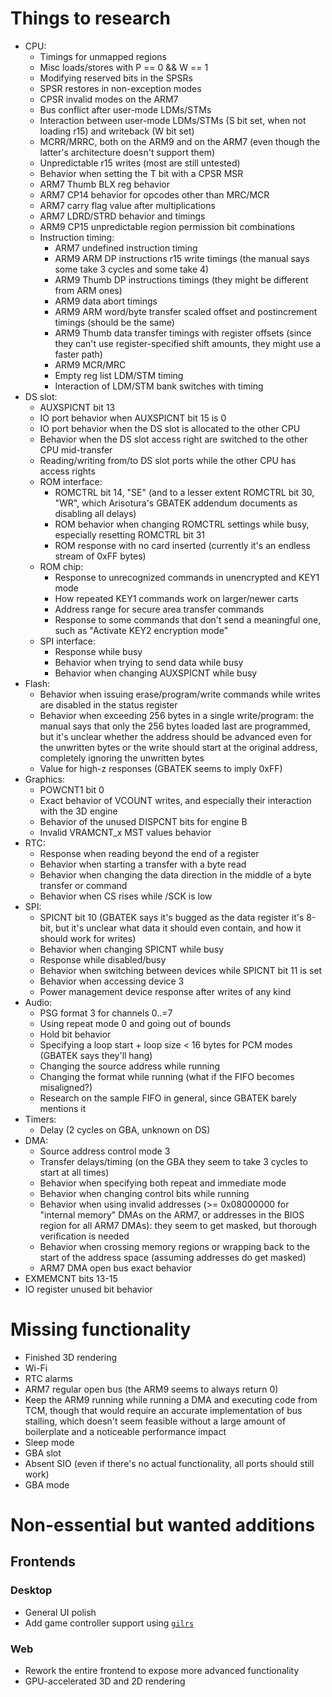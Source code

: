 # Things to research
- CPU:
    - Timings for unmapped regions
    - Misc loads/stores with P == 0 && W == 1
    - Modifying reserved bits in the SPSRs
    - SPSR restores in non-exception modes
    - CPSR invalid modes on the ARM7
    - Bus conflict after user-mode LDMs/STMs
    - Interaction between user-mode LDMs/STMs (S bit set, when not loading r15) and writeback (W bit set)
    - MCRR/MRRC, both on the ARM9 and on the ARM7 (even though the latter's architecture doesn't support them)
    - Unpredictable r15 writes (most are still untested)
    - Behavior when setting the T bit with a CPSR MSR
    - ARM7 Thumb BLX reg behavior
    - ARM7 CP14 behavior for opcodes other than MRC/MCR
    - ARM7 carry flag value after multiplications
    - ARM7 LDRD/STRD behavior and timings
    - ARM9 CP15 unpredictable region permission bit combinations
    - Instruction timing:
        - ARM7 undefined instruction timing
        - ARM9 ARM DP instructions r15 write timings (the manual says some take 3 cycles and some take 4)
        - ARM9 Thumb DP instructions timings (they might be different from ARM ones)
        - ARM9 data abort timings
        - ARM9 ARM word/byte transfer scaled offset and postincrement timings (should be the same)
        - ARM9 Thumb data transfer timings with register offsets (since they can't use register-specified shift amounts, they might use a faster path)
        - ARM9 MCR/MRC
        - Empty reg list LDM/STM timing
        - Interaction of LDM/STM bank switches with timing    
- DS slot:
    - AUXSPICNT bit 13
    - IO port behavior when AUXSPICNT bit 15 is 0
    - IO port behavior when the DS slot is allocated to the other CPU
    - Behavior when the DS slot access right are switched to the other CPU mid-transfer
    - Reading/writing from/to DS slot ports while the other CPU has access rights
    - ROM interface:
        - ROMCTRL bit 14, "SE" (and to a lesser extent ROMCTRL bit 30, "WR", which Arisotura's GBATEK addendum documents as disabling all delays)
        - ROM behavior when changing ROMCTRL settings while busy, especially resetting ROMCTRL bit 31
        - ROM response with no card inserted (currently it's an endless stream of 0xFF bytes)
    - ROM chip:
        - Response to unrecognized commands in unencrypted and KEY1 mode
        - How repeated KEY1 commands work on larger/newer carts
        - Address range for secure area transfer commands
        - Response to some commands that don't send a meaningful one, such as "Activate KEY2 encryption mode"
    - SPI interface:
        - Response while busy
        - Behavior when trying to send data while busy
        - Behavior when changing AUXSPICNT while busy
- Flash:
    - Behavior when issuing erase/program/write commands while writes are disabled in the status register
    - Behavior when exceeding 256 bytes in a single write/program: the manual says that only the 256 bytes loaded last are programmed, but it's unclear whether the address should be advanced even for the unwritten bytes or the write should start at the original address, completely ignoring the unwritten bytes
    - Value for high-z responses (GBATEK seems to imply 0xFF)
- Graphics:
    - POWCNT1 bit 0
    - Exact behavior of VCOUNT writes, and especially their interaction with the 3D engine
    - Behavior of the unused DISPCNT bits for engine B
    - Invalid VRAMCNT_x MST values behavior
- RTC:
    - Response when reading beyond the end of a register
    - Behavior when starting a transfer with a byte read
    - Behavior when changing the data direction in the middle of a byte transfer or command
    - Behavior when CS rises while /SCK is low
- SPI:
    - SPICNT bit 10 (GBATEK says it's bugged as the data register it's 8-bit, but it's unclear what data it should even contain, and how it should work for writes)
    - Behavior when changing SPICNT while busy
    - Response while disabled/busy
    - Behavior when switching between devices while SPICNT bit 11 is set
    - Behavior when accessing device 3
    - Power management device response after writes of any kind
- Audio:
    - PSG format 3 for channels 0..=7
    - Using repeat mode 0 and going out of bounds
    - Hold bit behavior
    - Specifying a loop start + loop size < 16 bytes for PCM modes (GBATEK says they'll hang)
    - Changing the source address while running
    - Changing the format while running (what if the FIFO becomes misaligned?)
    - Research on the sample FIFO in general, since GBATEK barely mentions it
- Timers:
    - Delay (2 cycles on GBA, unknown on DS)
- DMA:
    - Source address control mode 3
    - Transfer delays/timing (on the GBA they seem to take 3 cycles to start at all times)
    - Behavior when specifying both repeat and immediate mode
    - Behavior when changing control bits while running
    - Behavior when using invalid addresses (>= 0x08000000 for "internal memory" DMAs on the ARM7, or addresses in the BIOS region for all ARM7 DMAs): they seem to get masked, but thorough verification is needed
    - Behavior when crossing memory regions or wrapping back to the start of the address space (assuming addresses do get masked)
    - ARM7 DMA open bus exact behavior
- EXMEMCNT bits 13-15
- IO register unused bit behavior

# Missing functionality
- Finished 3D rendering
- Wi-Fi
- RTC alarms
- ARM7 regular open bus (the ARM9 seems to always return 0)
- Keep the ARM9 running while running a DMA and executing code from TCM, though that would require an accurate implementation of bus stalling, which doesn't seem feasible without a large amount of boilerplate and a noticeable performance impact
- Sleep mode
- GBA slot
- Absent SIO (even if there's no actual functionality, all ports should still work)
- GBA mode

# Non-essential but wanted additions

## Frontends

### Desktop
- General UI polish
- Add game controller support using [`gilrs`](https://docs.rs/gilrs)

### Web
- Rework the entire frontend to expose more advanced functionality
- GPU-accelerated 3D and 2D rendering
